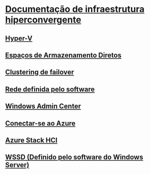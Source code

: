 # [Documentação de infraestrutura hiperconvergente](index.yml)
## [Hyper-V](../virtualization/hyper-v/hyper-v-on-windows-server.md)
## [Espaços de Armazenamento Diretos](../storage/storage-spaces/storage-spaces-direct-overview.md)
## [Clustering de failover](../failover-clustering/failover-clustering-overview.md)
## [Rede definida pelo software](../networking/sdn/index.yml)
## [Windows Admin Center](../manage/windows-admin-center/overview.md)
## [Conectar-se ao Azure](../manage/windows-admin-center/azure/index.md)
## [Azure Stack HCI](/azure-stack/operator/azure-stack-hci-overview)
## [WSSD (Definido pelo software do Windows Server)](https://www.microsoft.com/cloud-platform/software-defined-datacenter)
